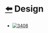 
# [⬅️](../README.md)  Design

- [![3408](https://img.shields.io/badge/3408-Design_Task_Manager-yellow)](/problems/3408.md)

